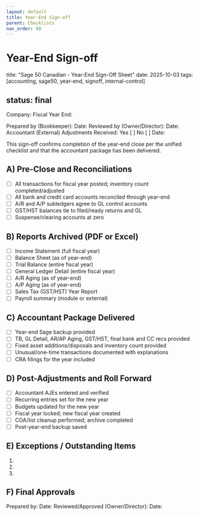 ```yaml
---
layout: default
title: Year-End Sign-off
parent: Checklists
nav_order: 90
---
```

# Year-End Sign-off

title: "Sage 50 Canadian - Year-End Sign-Off Sheet"
date: 2025-10-03
tags: [accounting, sage50, year-end, signoff, internal-control]

## status: final

Company:                             Fiscal Year End:

Prepared by (Bookkeeper):                           Date:
Reviewed by (Owner/Director):                       Date:
Accountant (External) Adjustments Received:  Yes [ ]  No [ ]   Date:

This sign-off confirms completion of the year-end close per the unified checklist and that the accountant package has been delivered.

## A) Pre-Close and Reconciliations


- [ ] All transactions for fiscal year posted; inventory count completed/adjusted
- [ ] All bank and credit card accounts reconciled through year-end
- [ ] A/R and A/P subledgers agree to GL control accounts
- [ ] GST/HST balances tie to filed/ready returns and GL
- [ ] Suspense/clearing accounts at zero

## B) Reports Archived (PDF or Excel)


- [ ] Income Statement (full fiscal year)
- [ ] Balance Sheet (as of year-end)
- [ ] Trial Balance (entire fiscal year)
- [ ] General Ledger Detail (entire fiscal year)
- [ ] A/R Aging (as of year-end)
- [ ] A/P Aging (as of year-end)
- [ ] Sales Tax (GST/HST) Year Report
- [ ] Payroll summary (module or external)

## C) Accountant Package Delivered


- [ ] Year-end Sage backup provided
- [ ] TB, GL Detail, AR/AP Aging, GST/HST, final bank and CC recs provided
- [ ] Fixed asset additions/disposals and inventory count provided
- [ ] Unusual/one-time transactions documented with explanations
- [ ] CRA filings for the year included

## D) Post-Adjustments and Roll Forward


- [ ] Accountant AJEs entered and verified
- [ ] Recurring entries set for the new year
- [ ] Budgets updated for the new year
- [ ] Fiscal year locked; new fiscal year created
- [ ] COA/list cleanup performed; archive completed
- [ ] Post-year-end backup saved

## E) Exceptions / Outstanding Items
1.
2.
3.

## F) Final Approvals
Prepared by:                               Date:
Reviewed/Approved (Owner/Director):        Date:
